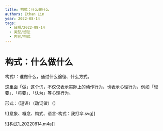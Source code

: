 ```yaml
---
title: 构式：什么做什么
authors: Ethan Lin
year: 2022-08-14 
tags:
  - 日期/2022-08-14 
  - 类型/想法 
  - 内容/构式  
---
```



# 构式：什么做什么





构式1：谁做什么，通过什么途径、什么方式。

这里面「做」这个词，不仅仅表示实际上的动作行为，也表示心理行为，例如「想要」、「将要」、「认为」等心理行为。

形式：（短语）（动词做）（）


![[意象、概念、构式、语言-构式：我打伞.svg]]





![[构式1_20220814.m4a]]